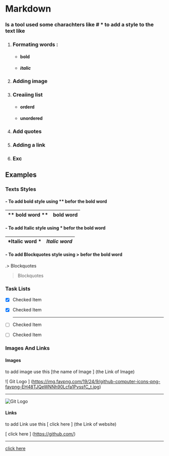
# Markdown 
### Is a tool used some charachters like # * to add a style to the text like 

1. ### Formating words :
     -  #### **bold**
     -  #### *italic*
1. ### Adding image 
1. ### Creaiing list 
     -  #### orderd 
     -  #### unordered
1. ### Add quotes 
1. ###  Adding a link 
1. ###  Exc

## Examples 

### Texts Styles
#### - To add bold style using ** befor the bold word

  ** bold word ** | **bold word**
  --------------- | ---------------

#### - To add Italic style using * befor the bold word

  *Italic word * | *Italic word*
  ------------- | ---------------
  
  #### - To add Blockquotes style using > befor the bold word

  .> Blockquotes 
  
  > Blockquotes 
 
 
 ### Task Lists
 
 -[x] Checked Item 

- [x] Checked Item
  
  ------------------------------------
 
-[ ] Checked Item 

- [ ] Checked Item

 ### Images And Links
 
 #### Images
 
 to add image use this 
 [the name of Image ] (the Link of Image) 
 
 ![ Git Logo ] (https://img.favpng.com/19/24/9/github-computer-icons-png-favpng-EH48TJQeWNNh90Lcfa1PvssfC_t.jpg) 
 _________________________________________________
 ![Git Logo](https://img.favpng.com/19/24/9/github-computer-icons-png-favpng-EH48TJQeWNNh90Lcfa1PvssfC_t.jpg)

 #### Links
 
 to add Link use this 
 [ click here ] (the Link of website) 
 
 [ click here ] (https://github.com/) 
 _________________________________________________
 [click here](https://github.com/)

 




